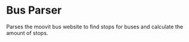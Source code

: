 # Bus Parser
Parses the moovit bus website to find stops for buses and calculate the amount of stops.
